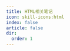 ```yaml
---
title: HTML相关笔记
icon: skill-icons:html
index: false
article: false
dir:
  order: 1
---
```


<Catalog />